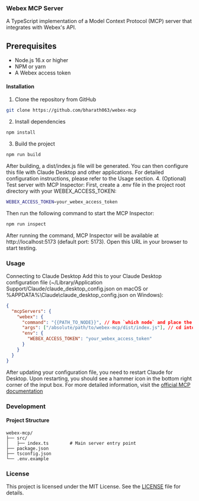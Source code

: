### Webex MCP Server

A TypeScript implementation of a Model Context Protocol (MCP) server that integrates with Webex's API.

## Prerequisites

* Node.js 16.x or higher
* NPM or yarn
* A Webex access token

#### Installation
1. Clone the repository from GitHub
``` BASH
git clone https://github.com/bharath063/webex-mcp
```
2. Install dependencies
``` BASH
npm install
```
3. Build the project
``` BASH
npm run build
```
After building, a dist/index.js file will be generated. You can then configure this file with Claude Desktop and other applications. For detailed configuration instructions, please refer to the Usage section.
4. (Optional) Test server with MCP Inspector:
First, create a .env file in the project root directory with your WEBEX_ACCESS_TOKEN:
``` BASH
WEBEX_ACCESS_TOKEN=your_webex_access_token
```
Then run the following command to start the MCP Inspector:

``` BASH
npm run inspect
```
After running the command, MCP Inspector will be available at http://localhost:5173 (default port: 5173). Open this URL in your browser to start testing.

### Usage
Connecting to Claude Desktop
Add this to your Claude Desktop configuration file (~/Library/Application Support/Claude/claude_desktop_config.json on macOS or %APPDATA%\Claude\claude_desktop_config.json on Windows):
``` json
{
  "mcpServers": {
    "webex": {
      "command": "{{PATH_TO_NODE}}", // Run `which node` and place the output here
      "args": ["/absolute/path/to/webex-mcp/dist/index.js"], // cd into the repo, run 'pwd'
      "env": {
        "WEBEX_ACCESS_TOKEN": "your_webex_access_token"
      }
    }
  }
}
```
After updating your configuration file, you need to restart Claude for Desktop. Upon restarting, you should see a hammer icon in the bottom right corner of the input box. For more detailed information, visit the [official MCP documentation](https://modelcontextprotocol.io/quickstart/user)

### Development
#### Project Structure
```
webex-mcp/
├── src/
│   ├── index.ts        # Main server entry point
├── package.json
├── tsconfig.json
└── .env.example
```

### License
This project is licensed under the MIT License. See the [LICENSE](LICENSE) file for details.